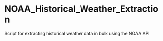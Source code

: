 # NOAA_Historical_Weather_Extraction
Script for extracting historical weather data in bulk using the NOAA API
